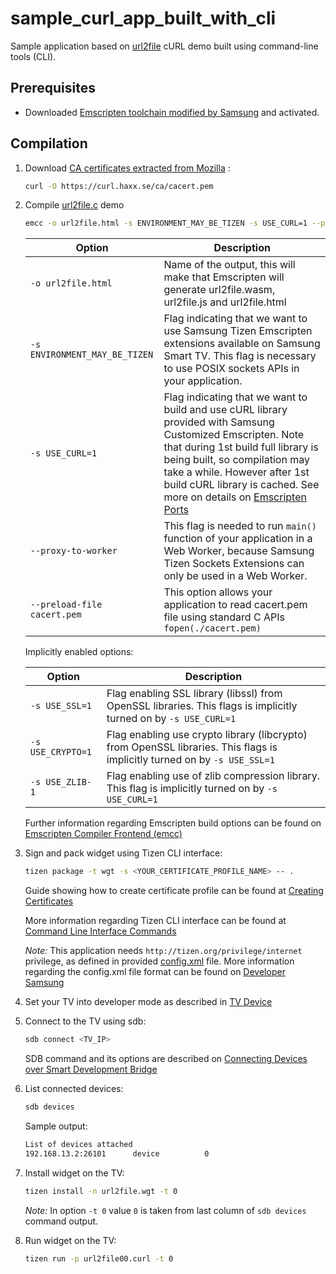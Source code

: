# sample_curl_app_built_with_cli

Sample application based on
[url2file](https://curl.haxx.se/libcurl/c/url2file.html)
cURL demo built using command-line tools (CLI).

## Prerequisites

- Downloaded [Emscripten toolchain modified by Samsung](https://developer.samsung.com/smarttv/develop/extension-libraries/webassembly/download.html) and activated.

## Compilation

1. Download [CA certificates extracted from Mozilla](https://curl.haxx.se/docs/caextract.html) :

   ```bash
   curl -O https://curl.haxx.se/ca/cacert.pem
   ```

2. Compile [url2file.c](./url2file.c) demo

   ```bash
   emcc -o url2file.html -s ENVIRONMENT_MAY_BE_TIZEN -s USE_CURL=1 --proxy-to-worker --preload-file cacert.pem url2file.c
   ```

   | Option   | Description                                                  |
   | -------- | ------------------------------------------------------------ |
   | `-o url2file.html` | Name of the output, this will make that Emscripten will generate url2file.wasm, url2file.js and url2file.html |
   | `-s ENVIRONMENT_MAY_BE_TIZEN` | Flag indicating that we want to use Samsung Tizen Emscripten extensions available on Samsung Smart TV. This flag is necessary to use POSIX sockets APIs in your application. |
   | `-s USE_CURL=1` | Flag indicating that we want to build and use cURL library provided with Samsung Customized Emscripten. Note that during 1st build full library is being built, so compilation may take a while. However after 1st build cURL library is cached. See more on details on [Emscripten Ports](https://emscripten.org/docs/compiling/Building-Projects.html#emscripten-ports) |
   | `--proxy-to-worker` | This flag is needed to run `main()` function of your application in a Web Worker, because Samsung Tizen Sockets Extensions can only be used in a Web Worker.  |
   | `--preload-file cacert.pem` | This option allows your application to read cacert.pem file using standard C APIs `fopen(./cacert.pem)` |

   Implicitly enabled options:

   | Option   | Description                                                  |
   | -------- | ------------------------------------------------------------ |
   | `-s USE_SSL=1` | Flag enabling SSL library (libssl) from OpenSSL libraries. This flags is implicitly turned on by `-s USE_CURL=1` |
   | `-s USE_CRYPTO=1` | Flag enabling use crypto library (libcrypto) from OpenSSL libraries. This flags is implicitly turned on by `-s USE_SSL=1` |
   | `-s USE_ZLIB-1` | Flag enabling use of zlib compression library. This flag is implicitly turned on by `-s USE_CURL=1` |

   Further information regarding Emscripten build options can be found on
   [Emscripten Compiler Frontend (emcc)](https://emscripten.org/docs/tools_reference/emcc.html#emccdoc)

3. Sign and pack widget using Tizen CLI interface:

   ```bash
   tizen package -t wgt -s <YOUR_CERTIFICATE_PROFILE_NAME> -- .
   ````

   Guide showing how to create certificate profile can be found at [Creating Certificates](https://developer.samsung.com/SmartTV/develop/getting-started/setting-up-sdk/creating-certificates.html)

   More information regarding Tizen CLI interface can be found at [Command Line Interface Commands](https://developer.tizen.org/development/tizen-studio/web-tools/cli)

   *Note:*
   This application needs `http://tizen.org/privilege/internet` privilege, as
   defined in provided [config.xml](./config.xml) file.
   More information regarding the config.xml file format can be found on
   [Developer Samsung](https://developer.tizen.org/ko/development/tizen-studio/web-tools/configuring-your-app/configuration-editor?langredirect=1)

4. Set your TV into developer mode as described in
   [TV Device](https://developer.samsung.com/SmartTV/develop/getting-started/using-sdk/tv-device.html)

5. Connect to the TV using sdb:

   ```bash
   sdb connect <TV_IP>
   ```

   SDB command and its options are described on [Connecting Devices over Smart Development Bridge](https://developer.tizen.org/development/tizen-studio/web-tools/running-and-testing-your-app/sdb)

6. List connected devices:

    ```bash
    sdb devices
    ```

    Sample output:

    ```bash
    List of devices attached
    192.168.13.2:26101      device          0
    ```

7. Install widget on the TV:

    ```bash
    tizen install -n url2file.wgt -t 0
    ```

    *Note:*
    In option `-t 0` value `0` is taken from last column of `sdb devices`
    command output.

8. Run widget on the TV:

   ```bash
   tizen run -p url2file00.curl -t 0
   ```
